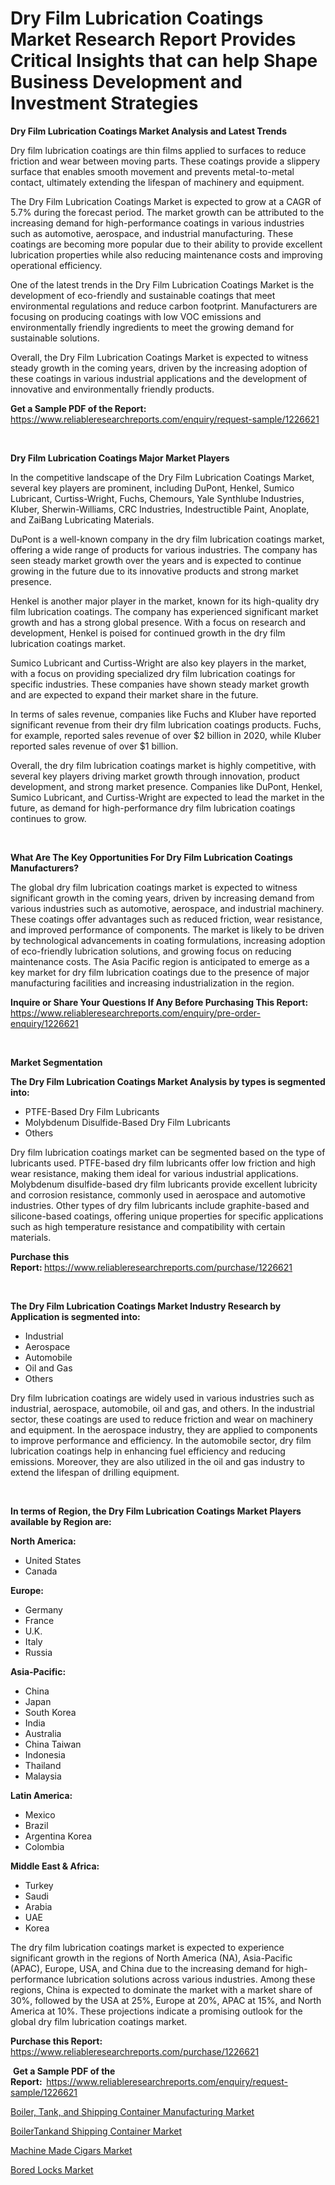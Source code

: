 <p><h1>Dry Film Lubrication Coatings Market Research Report Provides Critical Insights that can help Shape Business Development and Investment Strategies</h1></p><p><strong>Dry Film Lubrication Coatings Market Analysis and Latest Trends</strong></p>
<p><p>Dry film lubrication coatings are thin films applied to surfaces to reduce friction and wear between moving parts. These coatings provide a slippery surface that enables smooth movement and prevents metal-to-metal contact, ultimately extending the lifespan of machinery and equipment.</p><p>The Dry Film Lubrication Coatings Market is expected to grow at a CAGR of 5.7% during the forecast period. The market growth can be attributed to the increasing demand for high-performance coatings in various industries such as automotive, aerospace, and industrial manufacturing. These coatings are becoming more popular due to their ability to provide excellent lubrication properties while also reducing maintenance costs and improving operational efficiency.</p><p>One of the latest trends in the Dry Film Lubrication Coatings Market is the development of eco-friendly and sustainable coatings that meet environmental regulations and reduce carbon footprint. Manufacturers are focusing on producing coatings with low VOC emissions and environmentally friendly ingredients to meet the growing demand for sustainable solutions.</p><p>Overall, the Dry Film Lubrication Coatings Market is expected to witness steady growth in the coming years, driven by the increasing adoption of these coatings in various industrial applications and the development of innovative and environmentally friendly products.</p></p>
<p><strong>Get a Sample PDF of the Report:&nbsp;</strong> <a href="https://www.reliableresearchreports.com/enquiry/request-sample/1226621">https://www.reliableresearchreports.com/enquiry/request-sample/1226621</a></p>
<p>&nbsp;</p>
<p><strong>Dry Film Lubrication Coatings Major Market Players</strong></p>
<p><p>In the competitive landscape of the Dry Film Lubrication Coatings Market, several key players are prominent, including DuPont, Henkel, Sumico Lubricant, Curtiss-Wright, Fuchs, Chemours, Yale Synthlube Industries, Kluber, Sherwin-Williams, CRC Industries, Indestructible Paint, Anoplate, and ZaiBang Lubricating Materials.</p><p>DuPont is a well-known company in the dry film lubrication coatings market, offering a wide range of products for various industries. The company has seen steady market growth over the years and is expected to continue growing in the future due to its innovative products and strong market presence.</p><p>Henkel is another major player in the market, known for its high-quality dry film lubrication coatings. The company has experienced significant market growth and has a strong global presence. With a focus on research and development, Henkel is poised for continued growth in the dry film lubrication coatings market.</p><p>Sumico Lubricant and Curtiss-Wright are also key players in the market, with a focus on providing specialized dry film lubrication coatings for specific industries. These companies have shown steady market growth and are expected to expand their market share in the future.</p><p>In terms of sales revenue, companies like Fuchs and Kluber have reported significant revenue from their dry film lubrication coatings products. Fuchs, for example, reported sales revenue of over $2 billion in 2020, while Kluber reported sales revenue of over $1 billion.</p><p>Overall, the dry film lubrication coatings market is highly competitive, with several key players driving market growth through innovation, product development, and strong market presence. Companies like DuPont, Henkel, Sumico Lubricant, and Curtiss-Wright are expected to lead the market in the future, as demand for high-performance dry film lubrication coatings continues to grow.</p></p>
<p>&nbsp;</p>
<p><strong>What Are The Key Opportunities For Dry Film Lubrication Coatings Manufacturers?</strong></p>
<p><p>The global dry film lubrication coatings market is expected to witness significant growth in the coming years, driven by increasing demand from various industries such as automotive, aerospace, and industrial machinery. These coatings offer advantages such as reduced friction, wear resistance, and improved performance of components. The market is likely to be driven by technological advancements in coating formulations, increasing adoption of eco-friendly lubrication solutions, and growing focus on reducing maintenance costs. The Asia Pacific region is anticipated to emerge as a key market for dry film lubrication coatings due to the presence of major manufacturing facilities and increasing industrialization in the region.</p></p>
<p><strong>Inquire or Share Your Questions If Any Before Purchasing This Report:</strong> <a href="https://www.reliableresearchreports.com/enquiry/pre-order-enquiry/1226621">https://www.reliableresearchreports.com/enquiry/pre-order-enquiry/1226621</a></p>
<p>&nbsp;</p>
<p><strong>Market Segmentation</strong></p>
<p><strong>The Dry Film Lubrication Coatings Market Analysis by types is segmented into:</strong></p>
<p><ul><li>PTFE-Based Dry Film Lubricants</li><li>Molybdenum Disulfide-Based Dry Film Lubricants</li><li>Others</li></ul></p>
<p><p>Dry film lubrication coatings market can be segmented based on the type of lubricants used. PTFE-based dry film lubricants offer low friction and high wear resistance, making them ideal for various industrial applications. Molybdenum disulfide-based dry film lubricants provide excellent lubricity and corrosion resistance, commonly used in aerospace and automotive industries. Other types of dry film lubricants include graphite-based and silicone-based coatings, offering unique properties for specific applications such as high temperature resistance and compatibility with certain materials.</p></p>
<p><strong>Purchase this Report:&nbsp;</strong><a href="https://www.reliableresearchreports.com/purchase/1226621">https://www.reliableresearchreports.com/purchase/1226621</a></p>
<p>&nbsp;</p>
<p><strong>The Dry Film Lubrication Coatings Market Industry Research by Application is segmented into:</strong></p>
<p><ul><li>Industrial</li><li>Aerospace</li><li>Automobile</li><li>Oil and Gas</li><li>Others</li></ul></p>
<p><p>Dry film lubrication coatings are widely used in various industries such as industrial, aerospace, automobile, oil and gas, and others. In the industrial sector, these coatings are used to reduce friction and wear on machinery and equipment. In the aerospace industry, they are applied to components to improve performance and efficiency. In the automobile sector, dry film lubrication coatings help in enhancing fuel efficiency and reducing emissions. Moreover, they are also utilized in the oil and gas industry to extend the lifespan of drilling equipment.</p></p>
<p>&nbsp;</p>
<p><strong>In terms of Region, the Dry Film Lubrication Coatings Market Players available by Region are:</strong></p>
<p>
    <p> <strong> North America: </strong>
        <ul>
            <li>United States</li>
            <li>Canada</li>
        </ul>
        </p> 
    <p> <strong> Europe: </strong>
        <ul>
            <li>Germany</li>
            <li>France</li>
            <li>U.K.</li>
            <li>Italy</li>
            <li>Russia</li>
        </ul>
        </p> 
    <p> <strong> Asia-Pacific: </strong>
        <ul>
            <li>China</li>
            <li>Japan</li>
            <li>South Korea</li>
            <li>India</li>
            <li>Australia</li>
            <li>China Taiwan</li>
            <li>Indonesia</li>
            <li>Thailand</li>
            <li>Malaysia</li>
        </ul>
        </p> 
    <p> <strong> Latin America: </strong>
        <ul>
            <li>Mexico</li>
            <li>Brazil</li>
            <li>Argentina Korea</li>
            <li>Colombia</li>
        </ul>
        </p> 
    <p> <strong> Middle East & Africa: </strong>
        <ul>
            <li>Turkey</li>
            <li>Saudi</li>
            <li>Arabia</li>
            <li>UAE</li>
            <li>Korea</li>
        </ul>
    </p>
    </p>
<p><p>The dry film lubrication coatings market is expected to experience significant growth in the regions of North America (NA), Asia-Pacific (APAC), Europe, USA, and China due to the increasing demand for high-performance lubrication solutions across various industries. Among these regions, China is expected to dominate the market with a market share of 30%, followed by the USA at 25%, Europe at 20%, APAC at 15%, and North America at 10%. These projections indicate a promising outlook for the global dry film lubrication coatings market.</p></p>
<p><strong>Purchase this Report: </strong><a href="https://www.reliableresearchreports.com/purchase/1226621">https://www.reliableresearchreports.com/purchase/1226621</a></p>
<p>&nbsp;<strong>Get a Sample PDF of the Report:&nbsp;&nbsp;</strong><a href="https://www.reliableresearchreports.com/enquiry/request-sample/1226621">https://www.reliableresearchreports.com/enquiry/request-sample/1226621</a></p>
<p><strong></strong></p>
<p><p><a href="https://view.publitas.com/reportprime-1/boiler-tank-and-shipping-container-manufacturing-market-research-report-provides-thorough-industry-overview-which-offers-an-in-depth-analysis-of-product-trends-and-new-market-divisions/">Boiler, Tank, and Shipping Container Manufacturing Market</a></p><p><a href="https://view.publitas.com/reportprime-1/boilertankand-shipping-container-market-size-focuses-on-market-dynamics-in-depth-analysis-and-future-projections-of-its-market-forecasted-for-period-from-2023-to-2030/">BoilerTankand Shipping Container Market</a></p><p><a href="https://angry-finch-aaf.notion.site/Global-Machine-Made-Cigars-Market-by-Types-Applications-and-Major-Players-with-Regional-Growth-Ra-d4168e07746d4c229dc7d31f56ffb434">Machine Made Cigars Market</a></p><p><a href="https://view.publitas.com/reportprime-1/bored-locks-market-size-2023-2030-global-industrial-analysis-key-geographical-regions-market-share-top-key-players-product-types-and-forecast-research-report/">Bored Locks Market</a></p></p>